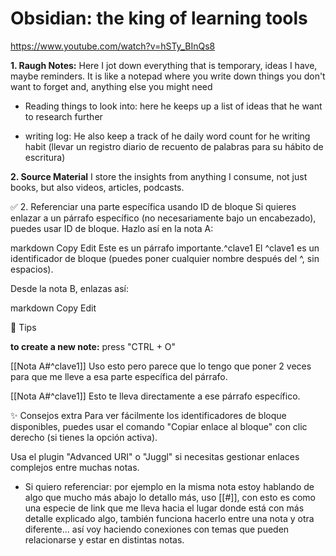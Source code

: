 # Obsidian: the king of learning tools

https://www.youtube.com/watch?v=hSTy_BInQs8

**1. Raugh Notes:** 
Here I jot down everything that is temporary, ideas I have, maybe reminders.
It is like a notepad where you write down things you don't want to forget and, anything else you might need

- Reading things to look into: 
here he keeps up a list of ideas that he want to research further

- writing log:
He also keep a track of he daily word count for he writing habit (llevar un registro diario de recuento de palabras
para su hábito de escritura)


**2. Source Material**
I store the insights from anything I consume, not just books, but also videos, articles, podcasts.



✅ 2. Referenciar una parte específica usando ID de bloque
Si quieres enlazar a un párrafo específico (no necesariamente bajo un encabezado), puedes usar ID de bloque. Hazlo así en la nota A:

markdown
Copy
Edit
Este es un párrafo importante.^clave1
El ^clave1 es un identificador de bloque (puedes poner cualquier nombre después del ^, sin espacios).

Desde la nota B, enlazas así:

markdown
Copy
Edit


📌 Tips

**to create a new note:** press "CTRL + O"

[[Nota A#^clave1]]
Uso esto pero parece que lo tengo que poner 2 veces para que me lleve a esa parte específica del párrafo.

[[Nota A#^clave1]]
Esto te lleva directamente a ese párrafo específico.

✨ Consejos extra
Para ver fácilmente los identificadores de bloque disponibles, puedes usar el comando "Copiar enlace al bloque" con clic derecho (si tienes la opción activa).

Usa el plugin "Advanced URI" o "Juggl" si necesitas gestionar enlaces complejos entre muchas notas.


- Si quiero referenciar: por ejemplo en la misma nota estoy hablando de algo que mucho más abajo lo detallo más, uso [[#]], con esto es como una especie de link que me lleva hacia el lugar donde está con más detalle explicado algo, también funciona hacerlo entre una nota y otra diferente... así voy haciendo conexiones con temas que pueden relacionarse y estar en distintas notas.

